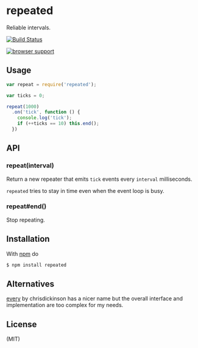 
# repeated

Reliable intervals.

[![Build Status](https://travis-ci.org/juliangruber/repeated.png)](https://travis-ci.org/juliangruber/repeated)

[![browser support](https://ci.testling.com/juliangruber/repeated.png)](https://ci.testling.com/juliangruber/repeated)

## Usage

```js
var repeat = require('repeated');

var ticks = 0;

repeat(1000)
  .on('tick', function () {
    console.log('tick');
    if (++ticks == 10) this.end();
  })
```

## API

### repeat(interval)

Return a new repeater that emits `tick` events every `interval` milliseconds.

`repeated` tries to stay in time even when the event loop is busy.

### repeat#end()

Stop repeating.

## Installation

With [npm](http://npmjs.org) do

```bash
$ npm install repeated
```

## Alternatives

[every](https://github.com/chrisdickinson/every) by chrisdickinson has a nicer name but the
overall interface and implementation are too complex for my needs.

## License

(MIT)
